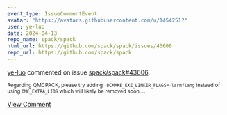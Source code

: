 ```yaml
---
event_type: IssueCommentEvent
avatar: "https://avatars.githubusercontent.com/u/1454251?"
user: ye-luo
date: 2024-04-13
repo_name: spack/spack
html_url: https://github.com/spack/spack/issues/43606
repo_url: https://github.com/spack/spack
---
```


<a href='https://github.com/ye-luo' target='_blank'>ye-luo</a> commented on issue <a href='https://github.com/spack/spack/issues/43606' target='_blank'>spack/spack#43606</a>.

<small>Regarding QMCPACK, please try adding `-DCMAKE_EXE_LINKER_FLAGS=-larmflang` instead of using `QMC_EXTRA_LIBS` which will likely be removed soon....</small>

<a href='https://github.com/spack/spack/issues/43606' target='_blank'>View Comment</a>